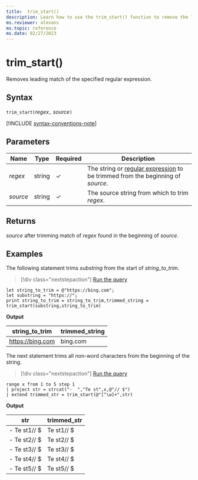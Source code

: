 ```yaml
---
title:  trim_start()
description: Learn how to use the trim_start() function to remove the leading match of the specified regular expression.
ms.reviewer: alexans
ms.topic: reference
ms.date: 02/27/2023
---
```

# trim_start()

Removes leading match of the specified regular expression.

## Syntax

`trim_start(`*regex*`,` *source*`)`

[!INCLUDE [syntax-conventions-note](../../includes/syntax-conventions-note.md)]

## Parameters

| Name | Type | Required | Description |
|--|--|--|--|
| *regex* | string | &check; | The string or [regular expression](re2-library.md) to be trimmed from the beginning of *source*.|
| *source* | string | &check; | The source string from which to trim *regex*.|

## Returns

*source* after trimming match of *regex* found in the beginning of *source*.

## Examples

The following statement trims *substring*  from the start of *string_to_trim*.

> [!div class="nextstepaction"]
> <a href="https://dataexplorer.azure.com/clusters/help/databases/Samples?query=H4sIAAAAAAAAA8tJLVEoLinKzEuPL8mPBzJyFWwVHJQySkoKiq309ZOAEnrJ+blK1rxcOSClpUkQ1UBVcEUgyQKgIBaTUAV0QERuako83AyQAJCXWFSiATdaB1WTJgD3gw1dowAAAA==" target="_blank">Run the query</a>

```kusto
let string_to_trim = @"https://bing.com";
let substring = "https://";
print string_to_trim = string_to_trim,trimmed_string = trim_start(substring,string_to_trim)
```

**Output**

|string_to_trim|trimmed_string|
|---|---|
|https://bing.com|bing.com|

The next statement trims all non-word characters from the beginning of the string.

> [!div class="nextstepaction"]
> <a href="https://dataexplorer.azure.com/clusters/help/databases/Samples?query=H4sIAAAAAAAAAytKzEtPVahQSCvKz1UwVCjJVzBVKC5JLVAw5OWqUSgoys9KTS4BihQp2ILI5MQSDSVdBQUlHaWQVKCAkk6FjoOSvr6CipImSENqRUlqXopCSVFmbm5qSjxEH4gHZCYWlWg4KEXHxZTHaivpAKU0AZNZAoR9AAAA" target="_blank">Run the query</a>

```kusto
range x from 1 to 5 step 1
| project str = strcat("-  ","Te st",x,@"// $")
| extend trimmed_str = trim_start(@"[^\w]+",str)
```

**Output**

|str|trimmed_str|
|---|---|
|-  Te st1// $|Te st1// $|
|-  Te st2// $|Te st2// $|
|-  Te st3// $|Te st3// $|
|-  Te st4// $|Te st4// $|
|-  Te st5// $|Te st5// $|
